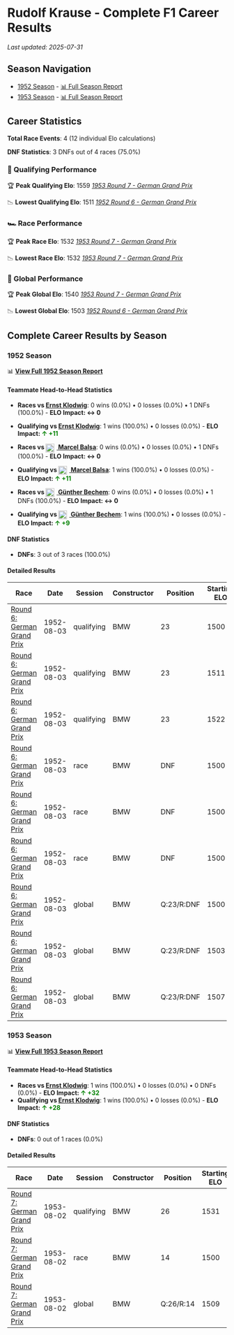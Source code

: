 # Rudolf Krause - Complete F1 Career Results

*Last updated: 2025-07-31*

## Season Navigation

- [1952 Season](#1952-season) - [📊 Full Season Report](../seasons/1952-season-report)
- [1953 Season](#1953-season) - [📊 Full Season Report](../seasons/1953-season-report)

## Career Statistics

**Total Race Events**: 4 (12 individual Elo calculations)

**DNF Statistics**: 3 DNFs out of 4 races (75.0%)

### 🏁 Qualifying Performance

🏆 **Peak Qualifying Elo**: 1559
   *[1953 Round 7 - German Grand Prix](../seasons/1953-season-report#round-7-german-grand-prix)*

📉 **Lowest Qualifying Elo**: 1511
   *[1952 Round 6 - German Grand Prix](../seasons/1952-season-report#round-6-german-grand-prix)*

### 🏎️ Race Performance

🏆 **Peak Race Elo**: 1532
   *[1953 Round 7 - German Grand Prix](../seasons/1953-season-report#round-7-german-grand-prix)*

📉 **Lowest Race Elo**: 1532
   *[1953 Round 7 - German Grand Prix](../seasons/1953-season-report#round-7-german-grand-prix)*

### 🌟 Global Performance

🏆 **Peak Global Elo**: 1540
   *[1953 Round 7 - German Grand Prix](../seasons/1953-season-report#round-7-german-grand-prix)*

📉 **Lowest Global Elo**: 1503
   *[1952 Round 6 - German Grand Prix](../seasons/1952-season-report#round-6-german-grand-prix)*


## Complete Career Results by Season

### 1952 Season

📊 **[View Full 1952 Season Report](../seasons/1952-season-report)**

#### Teammate Head-to-Head Statistics

- **Races vs [Ernst Klodwig](ernst-klodwig)**: 0 wins (0.0%) • 0 losses (0.0%) • 1 DNFs (100.0%) - **ELO Impact: ↔ 0**
- **Qualifying vs [Ernst Klodwig](ernst-klodwig)**: 1 wins (100.0%) • 0 losses (0.0%) - **ELO Impact: **<span style="color: green;">↑ +11</span>****

- **Races vs [<img src="https://upload.wikimedia.org/wikipedia/commons/c/c3/Flag_of_France.svg" alt="France" width="20" height="auto" style="vertical-align: middle; margin-right: 5px;" onerror="this.outerHTML='🇫🇷'; this.style.marginRight='5px';"/> Marcel Balsa](marcel-balsa)**: 0 wins (0.0%) • 0 losses (0.0%) • 1 DNFs (100.0%) - **ELO Impact: ↔ 0**
- **Qualifying vs [<img src="https://upload.wikimedia.org/wikipedia/commons/c/c3/Flag_of_France.svg" alt="France" width="20" height="auto" style="vertical-align: middle; margin-right: 5px;" onerror="this.outerHTML='🇫🇷'; this.style.marginRight='5px';"/> Marcel Balsa](marcel-balsa)**: 1 wins (100.0%) • 0 losses (0.0%) - **ELO Impact: **<span style="color: green;">↑ +11</span>****

- **Races vs [<img src="https://upload.wikimedia.org/wikipedia/commons/b/ba/Flag_of_Germany.svg" alt="Germany" width="20" height="auto" style="vertical-align: middle; margin-right: 5px;" onerror="this.outerHTML='🇩🇪'; this.style.marginRight='5px';"/> Günther Bechem](gnther-bechem)**: 0 wins (0.0%) • 0 losses (0.0%) • 1 DNFs (100.0%) - **ELO Impact: ↔ 0**
- **Qualifying vs [<img src="https://upload.wikimedia.org/wikipedia/commons/b/ba/Flag_of_Germany.svg" alt="Germany" width="20" height="auto" style="vertical-align: middle; margin-right: 5px;" onerror="this.outerHTML='🇩🇪'; this.style.marginRight='5px';"/> Günther Bechem](gnther-bechem)**: 1 wins (100.0%) • 0 losses (0.0%) - **ELO Impact: **<span style="color: green;">↑ +9</span>****

#### DNF Statistics

- **DNFs**: 3 out of 3 races (100.0%)

#### Detailed Results

| Race | Date | Session | Constructor | Position | Starting ELO | ELO Change | Final ELO | Teammate |
|------|------|---------|-------------|----------|--------------|------------|-----------|----------|
| [Round 6: German Grand Prix](../seasons/1952-season-report#round-6-german-grand-prix) | 1952-08-03 | qualifying | BMW | 23 | 1500 | +11 | 1511 | [Ernst Klodwig](ernst-klodwig) |
| [Round 6: German Grand Prix](../seasons/1952-season-report#round-6-german-grand-prix) | 1952-08-03 | qualifying | BMW | 23 | 1511 | +11 | 1522 | [<img src="https://upload.wikimedia.org/wikipedia/commons/c/c3/Flag_of_France.svg" alt="France" width="20" height="auto" style="vertical-align: middle; margin-right: 5px;" onerror="this.outerHTML='🇫🇷'; this.style.marginRight='5px';"/> Marcel Balsa](marcel-balsa) |
| [Round 6: German Grand Prix](../seasons/1952-season-report#round-6-german-grand-prix) | 1952-08-03 | qualifying | BMW | 23 | 1522 | +9 | 1531 | [<img src="https://upload.wikimedia.org/wikipedia/commons/b/ba/Flag_of_Germany.svg" alt="Germany" width="20" height="auto" style="vertical-align: middle; margin-right: 5px;" onerror="this.outerHTML='🇩🇪'; this.style.marginRight='5px';"/> Günther Bechem](gnther-bechem) |
| [Round 6: German Grand Prix](../seasons/1952-season-report#round-6-german-grand-prix) | 1952-08-03 | race | BMW | DNF | 1500 | N/A | 1500 | [Ernst Klodwig](ernst-klodwig) |
| [Round 6: German Grand Prix](../seasons/1952-season-report#round-6-german-grand-prix) | 1952-08-03 | race | BMW | DNF | 1500 | N/A | 1500 | [<img src="https://upload.wikimedia.org/wikipedia/commons/c/c3/Flag_of_France.svg" alt="France" width="20" height="auto" style="vertical-align: middle; margin-right: 5px;" onerror="this.outerHTML='🇫🇷'; this.style.marginRight='5px';"/> Marcel Balsa](marcel-balsa) |
| [Round 6: German Grand Prix](../seasons/1952-season-report#round-6-german-grand-prix) | 1952-08-03 | race | BMW | DNF | 1500 | N/A | 1500 | [<img src="https://upload.wikimedia.org/wikipedia/commons/b/ba/Flag_of_Germany.svg" alt="Germany" width="20" height="auto" style="vertical-align: middle; margin-right: 5px;" onerror="this.outerHTML='🇩🇪'; this.style.marginRight='5px';"/> Günther Bechem](gnther-bechem) |
| [Round 6: German Grand Prix](../seasons/1952-season-report#round-6-german-grand-prix) | 1952-08-03 | global | BMW | Q:23/R:DNF | 1500 | +3 | 1503 | [Ernst Klodwig](ernst-klodwig) |
| [Round 6: German Grand Prix](../seasons/1952-season-report#round-6-german-grand-prix) | 1952-08-03 | global | BMW | Q:23/R:DNF | 1503 | +3 | 1507 | [<img src="https://upload.wikimedia.org/wikipedia/commons/c/c3/Flag_of_France.svg" alt="France" width="20" height="auto" style="vertical-align: middle; margin-right: 5px;" onerror="this.outerHTML='🇫🇷'; this.style.marginRight='5px';"/> Marcel Balsa](marcel-balsa) |
| [Round 6: German Grand Prix](../seasons/1952-season-report#round-6-german-grand-prix) | 1952-08-03 | global | BMW | Q:23/R:DNF | 1507 | +3 | 1509 | [<img src="https://upload.wikimedia.org/wikipedia/commons/b/ba/Flag_of_Germany.svg" alt="Germany" width="20" height="auto" style="vertical-align: middle; margin-right: 5px;" onerror="this.outerHTML='🇩🇪'; this.style.marginRight='5px';"/> Günther Bechem](gnther-bechem) |

### 1953 Season

📊 **[View Full 1953 Season Report](../seasons/1953-season-report)**

#### Teammate Head-to-Head Statistics

- **Races vs [Ernst Klodwig](ernst-klodwig)**: 1 wins (100.0%) • 0 losses (0.0%) • 0 DNFs (0.0%) - **ELO Impact: **<span style="color: green;">↑ +32</span>****
- **Qualifying vs [Ernst Klodwig](ernst-klodwig)**: 1 wins (100.0%) • 0 losses (0.0%) - **ELO Impact: **<span style="color: green;">↑ +28</span>****

#### DNF Statistics

- **DNFs**: 0 out of 1 races (0.0%)

#### Detailed Results

| Race | Date | Session | Constructor | Position | Starting ELO | ELO Change | Final ELO | Teammate |
|------|------|---------|-------------|----------|--------------|------------|-----------|----------|
| [Round 7: German Grand Prix](../seasons/1953-season-report#round-7-german-grand-prix) | 1953-08-02 | qualifying | BMW | 26 | 1531 | +28 | 1559 | [Ernst Klodwig](ernst-klodwig) |
| [Round 7: German Grand Prix](../seasons/1953-season-report#round-7-german-grand-prix) | 1953-08-02 | race | BMW | 14 | 1500 | +32 | 1532 | [Ernst Klodwig](ernst-klodwig) |
| [Round 7: German Grand Prix](../seasons/1953-season-report#round-7-german-grand-prix) | 1953-08-02 | global | BMW | Q:26/R:14 | 1509 | +31 | 1540 | [Ernst Klodwig](ernst-klodwig) |


